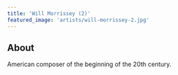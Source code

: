 ```yaml
---
title: 'Will Morrissey (2)'
featured_image: 'artists/will-morrissey-2.jpg'
---
```


## About

American composer of the beginning of the 20th century.

